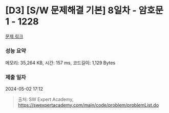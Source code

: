# [D3] [S/W 문제해결 기본] 8일차 - 암호문1 - 1228 

[문제 링크](https://swexpertacademy.com/main/code/problem/problemDetail.do?contestProbId=AV14w-rKAHACFAYD) 

### 성능 요약

메모리: 35,264 KB, 시간: 157 ms, 코드길이: 1,129 Bytes

### 제출 일자

2024-05-02 17:12



> 출처: SW Expert Academy, https://swexpertacademy.com/main/code/problem/problemList.do